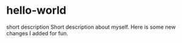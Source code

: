 # hello-world
short description
Short description about myself.
Here is some new changes I added for fun.
